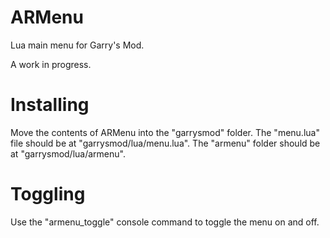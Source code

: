 # ARMenu
Lua main menu for Garry's Mod.

A work in progress.

# Installing
Move the contents of ARMenu into the "garrysmod" folder.
The "menu.lua" file should be at "garrysmod/lua/menu.lua".
The "armenu" folder should be at "garrysmod/lua/armenu".

# Toggling
Use the "armenu_toggle" console command to toggle the menu on and off.